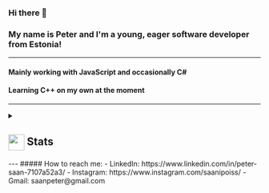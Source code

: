 ### Hi there 👋
### My name is Peter and I'm a young, eager software developer from Estonia!
---
#### Mainly working with JavaScript and occasionally C#
#### Learning C++ on my own at the moment
---
<details>
  <summary>
    <h2>
      <img align="center" src="https://github.com/[YourUsername]/[YourUsername]/blob/main/icons/stats.gif" width="32"/> 
      Stats
    </h2>
  </summary>
  <div align="center">
    ![](https://github-readme-stats.vercel.app/api?username=PeterSaan&theme=tokyonight&hide_border=false&include_all_commits=true&count_private=true)<br/>
    ![](https://github-readme-streak-stats.herokuapp.com/?user=PeterSaan&theme=tokyonight&hide_border=false)<br/>
    ![](https://github-readme-stats.vercel.app/api/top-langs/?username=PeterSaan&theme=tokyonight&hide_border=false&include_all_commits=true&count_private=true&layout=compact)<br/>
    ![](https://github-readme-activity-graph.vercel.app/graph?username=PeterSaan&theme=tokyo-night)
  </div>
</details>
---
##### How to reach me:
-  LinkedIn: https://www.linkedin.com/in/peter-saan-7107a52a3/
-  Instagram: https://www.instagram.com/saanipoiss/
-  Gmail: saanpeter@gmail.com

<!--
**PeterSaan/PeterSaan** is a ✨ _special_ ✨ repository because its `README.md` (this file) appears on your GitHub profile.

Here are some ideas to get you started:

- 🔭 I’m currently working on ...
- 🌱 I’m currently learning ...
- 👯 I’m looking to collaborate on ...
- 🤔 I’m looking for help with ...
- 💬 Ask me about ...
- 📫 How to reach me: ...
- 😄 Pronouns: ...
- ⚡ Fun fact: ...
-->

